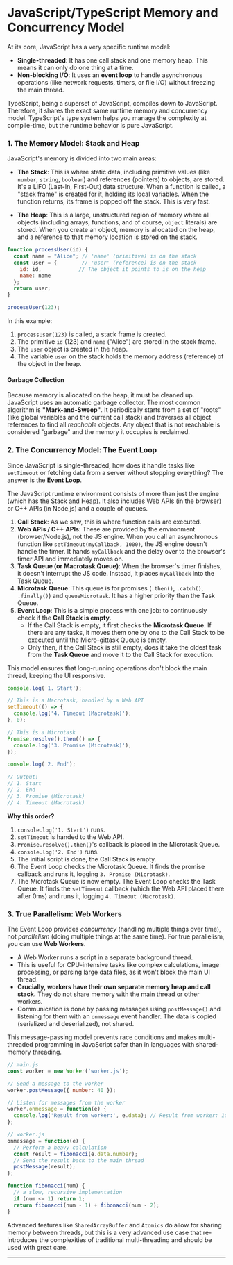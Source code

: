 # JavaScript/TypeScript Memory and Concurrency Model

At its core, JavaScript has a very specific runtime model:

*   **Single-threaded**: It has one call stack and one memory heap. This means it can only do one thing at a time.
*   **Non-blocking I/O**: It uses an **event loop** to handle asynchronous operations (like network requests, timers, or file I/O) without freezing the main thread.

TypeScript, being a superset of JavaScript, compiles down to JavaScript. Therefore, it shares the exact same runtime memory and concurrency model. TypeScript's type system helps you manage the complexity at compile-time, but the runtime behavior is pure JavaScript.

### 1. The Memory Model: Stack and Heap

JavaScript's memory is divided into two main areas:

*   **The Stack**: This is where static data, including primitive values (like `number`, `string`, `boolean`) and references (pointers) to objects, are stored. It's a LIFO (Last-In, First-Out) data structure. When a function is called, a "stack frame" is created for it, holding its local variables. When the function returns, its frame is popped off the stack. This is very fast.

*   **The Heap**: This is a large, unstructured region of memory where all objects (including arrays, functions, and of course, `object` literals) are stored. When you create an object, memory is allocated on the heap, and a reference to that memory location is stored on the stack.

```javascript
function processUser(id) {
  const name = "Alice"; // 'name' (primitive) is on the stack
  const user = {        // 'user' (reference) is on the stack
    id: id,            // The object it points to is on the heap
    name: name
  };
  return user;
}

processUser(123);
```
In this example:
1.  `processUser(123)` is called, a stack frame is created.
2.  The primitive `id` (123) and `name` ("Alice") are stored in the stack frame.
3.  The `user` object is created in the heap.
4.  The variable `user` on the stack holds the memory address (reference) of the object in the heap.

#### Garbage Collection
Because memory is allocated on the heap, it must be cleaned up. JavaScript uses an automatic garbage collector. The most common algorithm is **"Mark-and-Sweep"**. It periodically starts from a set of "roots" (like global variables and the current call stack) and traverses all object references to find all *reachable* objects. Any object that is not reachable is considered "garbage" and the memory it occupies is reclaimed.

### 2. The Concurrency Model: The Event Loop

Since JavaScript is single-threaded, how does it handle tasks like `setTimeout` or fetching data from a server without stopping everything? The answer is the **Event Loop**.

The JavaScript runtime environment consists of more than just the engine (which has the Stack and Heap). It also includes Web APIs (in the browser) or C++ APIs (in Node.js) and a couple of queues.

1.  **Call Stack**: As we saw, this is where function calls are executed.
2.  **Web APIs / C++ APIs**: These are provided by the environment (browser/Node.js), not the JS engine. When you call an asynchronous function like `setTimeout(myCallback, 1000)`, the JS engine doesn't handle the timer. It hands `myCallback` and the delay over to the browser's timer API and immediately moves on.
3.  **Task Queue (or Macrotask Queue)**: When the browser's timer finishes, it doesn't interrupt the JS code. Instead, it places `myCallback` into the Task Queue.
4.  **Microtask Queue**: This queue is for promises (`.then()`, `.catch()`, `.finally()`) and `queueMicrotask`. It has a higher priority than the Task Queue.
5.  **Event Loop**: This is a simple process with one job: to continuously check if the **Call Stack is empty**.
    *   If the Call Stack is empty, it first checks the **Microtask Queue**. If there are any tasks, it moves them one by one to the Call Stack to be executed until the Micro-gittask Queue is empty.
    *   Only then, if the Call Stack is still empty, does it take the oldest task from the **Task Queue** and move it to the Call Stack for execution.

This model ensures that long-running operations don't block the main thread, keeping the UI responsive.

```javascript
console.log('1. Start');

// This is a Macrotask, handled by a Web API
setTimeout(() => {
  console.log('4. Timeout (Macrotask)');
}, 0);

// This is a Microtask
Promise.resolve().then(() => {
  console.log('3. Promise (Microtask)');
});

console.log('2. End');

// Output:
// 1. Start
// 2. End
// 3. Promise (Microtask)
// 4. Timeout (Macrotask)
```
**Why this order?**
1.  `console.log('1. Start')` runs.
2.  `setTimeout` is handed to the Web API.
3.  `Promise.resolve().then()`'s callback is placed in the Microtask Queue.
4.  `console.log('2. End')` runs.
5.  The initial script is done, the Call Stack is empty.
6.  The Event Loop checks the Microtask Queue. It finds the promise callback and runs it, logging `3. Promise (Microtask)`.
7.  The Microtask Queue is now empty. The Event Loop checks the Task Queue. It finds the `setTimeout` callback (which the Web API placed there after 0ms) and runs it, logging `4. Timeout (Macrotask)`.

### 3. True Parallelism: Web Workers

The Event Loop provides *concurrency* (handling multiple things over time), not *parallelism* (doing multiple things at the same time). For true parallelism, you can use **Web Workers**.

*   A Web Worker runs a script in a separate background thread.
*   This is useful for CPU-intensive tasks like complex calculations, image processing, or parsing large data files, as it won't block the main UI thread.
*   **Crucially, workers have their own separate memory heap and call stack.** They do not share memory with the main thread or other workers.
*   Communication is done by passing messages using `postMessage()` and listening for them with an `onmessage` event handler. The data is copied (serialized and deserialized), not shared.

This message-passing model prevents race conditions and makes multi-threaded programming in JavaScript safer than in languages with shared-memory threading.

```javascript
// main.js
const worker = new Worker('worker.js');

// Send a message to the worker
worker.postMessage({ number: 40 });

// Listen for messages from the worker
worker.onmessage = function(e) {
  console.log('Result from worker:', e.data); // Result from worker: 102334155
};

// worker.js
onmessage = function(e) {
  // Perform a heavy calculation
  const result = fibonacci(e.data.number);
  // Send the result back to the main thread
  postMessage(result);
};

function fibonacci(num) {
  // a slow, recursive implementation
  if (num <= 1) return 1;
  return fibonacci(num - 1) + fibonacci(num - 2);
}
```

Advanced features like `SharedArrayBuffer` and `Atomics` do allow for sharing memory between threads, but this is a very advanced use case that re-introduces the complexities of traditional multi-threading and should be used with great care.

---